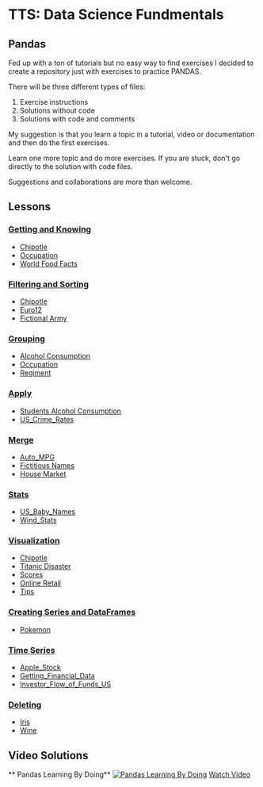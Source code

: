# TTS: Data Science Fundmentals
## Pandas

Fed up with a ton of tutorials but no easy way to find exercises I decided to create a repository just with exercises to practice PANDAS.

There will be three different types of files:  

1. Exercise instructions  
2. Solutions without code  
3. Solutions with code and comments

My suggestion is that you learn a topic in a tutorial, video or documentation and then do the first exercises.

Learn one more topic and do more exercises. If you are stuck, don't go directly to the solution with code files. 

Suggestions and collaborations are more than welcome.

## Lessons

### [Getting and Knowing](https://github.com/guipsamora/pandas_exercises/tree/master/01_Getting_%26_Knowing_Your_Data)  
- [Chipotle](https://github.com/guipsamora/pandas_exercises/tree/master/01_Getting_%26_Knowing_Your_Data/Chipotle)  
- [Occupation](https://github.com/guipsamora/pandas_exercises/tree/master/01_Getting_%26_Knowing_Your_Data/Occupation)  
- [World Food Facts](https://github.com/guipsamora/pandas_exercises/tree/master/01_Getting_%26_Knowing_Your_Data/World%20Food%20Facts)

### [Filtering and Sorting](https://github.com/guipsamora/pandas_exercises/tree/master/02_Filtering_%26_Sorting)
- [Chipotle](https://github.com/guipsamora/pandas_exercises/tree/master/02_Filtering_%26_Sorting/Chipotle)  
- [Euro12](https://github.com/guipsamora/pandas_exercises/tree/master/02_Filtering_%26_Sorting/Euro12)  
- [Fictional Army](https://github.com/guipsamora/pandas_exercises/tree/master/02_Filtering_%26_Sorting/Fictional%20Army)

### [Grouping](https://github.com/guipsamora/pandas_exercises/tree/master/03_Grouping)
- [Alcohol Consumption](https://github.com/guipsamora/pandas_exercises/tree/master/03_Grouping/Alcohol_Consumption)  
- [Occupation](https://github.com/guipsamora/pandas_exercises/tree/master/03_Grouping/Occupation)  
- [Regiment](https://github.com/guipsamora/pandas_exercises/tree/master/03_Grouping/Regiment)

### [Apply](https://github.com/guipsamora/pandas_exercises/tree/master/04_Apply)
- [Students Alcohol Consumption](https://github.com/guipsamora/pandas_exercises/tree/master/04_Apply/Students_Alcohol_Consumption)  
- [US_Crime_Rates](https://github.com/guipsamora/pandas_exercises/tree/master/04_Apply/US_Crime_Rates)     

### [Merge](https://github.com/guipsamora/pandas_exercises/tree/master/05_Merge)
- [Auto_MPG](https://github.com/guipsamora/pandas_exercises/tree/master/05_Merge/Auto_MPG)  
- [Fictitious Names](https://github.com/guipsamora/pandas_exercises/tree/master/05_Merge/Fictitous%20Names)  
- [House Market](https://github.com/guipsamora/pandas_exercises/tree/master/05_Merge/Housing%20Market)  

### [Stats](https://github.com/guipsamora/pandas_exercises/tree/master/06_Stats)
- [US_Baby_Names](https://github.com/guipsamora/pandas_exercises/tree/master/06_Stats/US_Baby_Names)  
- [Wind_Stats](https://github.com/guipsamora/pandas_exercises/tree/master/06_Stats/Wind_Stats)

### [Visualization](https://github.com/guipsamora/pandas_exercises/tree/master/07_Visualization)
- [Chipotle](https://github.com/guipsamora/pandas_exercises/tree/master/07_Visualization/Chipotle)  
- [Titanic Disaster](https://github.com/guipsamora/pandas_exercises/tree/master/07_Visualization/Titanic_Desaster)  
- [Scores](https://github.com/guipsamora/pandas_exercises/tree/master/07_Visualization/Scores)  
- [Online Retail](https://github.com/guipsamora/pandas_exercises/tree/master/07_Visualization/Online_Retail)  
- [Tips](https://github.com/guipsamora/pandas_exercises/tree/master/07_Visualization/Tips)  

### [Creating Series and DataFrames](https://github.com/guipsamora/pandas_exercises/tree/master/08_Creating_Series_and_DataFrames)  
- [Pokemon](https://github.com/guipsamora/pandas_exercises/tree/master/08_Creating_Series_and_DataFrames/Pokemon)  

### [Time Series](https://github.com/guipsamora/pandas_exercises/tree/master/09_Time_Series)  
- [Apple_Stock](https://github.com/guipsamora/pandas_exercises/tree/master/09_Time_Series/Apple_Stock)  
- [Getting_Financial_Data](https://github.com/guipsamora/pandas_exercises/tree/master/09_Time_Series/Getting_Financial_Data)  
- [Investor_Flow_of_Funds_US](https://github.com/guipsamora/pandas_exercises/tree/master/09_Time_Series/Getting_Financial_Data)  

### [Deleting](https://github.com/guipsamora/pandas_exercises/tree/master/10_Deleting)  
- [Iris](https://github.com/guipsamora/pandas_exercises/tree/master/10_Deleting/Iris)  
- [Wine](https://github.com/guipsamora/pandas_exercises/tree/master/10_Deleting/Wine)  

## Video Solutions

** Pandas Learning By Doing**
[![Pandas Learning By Doing](https://img.youtube.com/vi/pu3IpU937xs/0.jpg)](https://www.youtube.com/watch?v=pu3IpU937xs)
[Watch Video](https://youtu.be/pu3IpU937xs)

